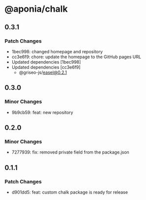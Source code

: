 # @aponia/chalk

## 0.3.1

### Patch Changes

- 1bec998: changed homepage and repository
- cc3e6f9: chore: update the homepage to the GitHub pages URL
- Updated dependencies [1bec998]
- Updated dependencies [cc3e6f9]
  - @griseo-js/easel@0.2.1

## 0.3.0

### Minor Changes

- 9b9cb59: feat: new repository

## 0.2.0

### Minor Changes

- 7277939: fix: removed private field from the package.json

## 0.1.1

### Patch Changes

- d901dd5: feat: custom chalk package is ready for release
